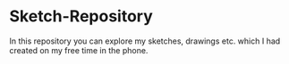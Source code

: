 # Sketch-Repository
In this repository you can explore my sketches, drawings etc. which I had created on my free time in the phone.
